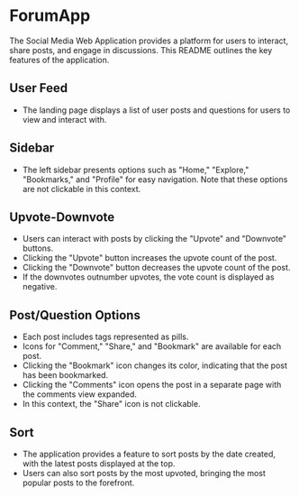 # ForumApp

The Social Media Web Application provides a platform for users to interact, share posts, and engage in discussions. This README outlines the key features of the application.

## User Feed

- The landing page displays a list of user posts and questions for users to view and interact with.

## Sidebar

- The left sidebar presents options such as "Home," "Explore," "Bookmarks," and "Profile" for easy navigation. Note that these options are not clickable in this context.

## Upvote-Downvote

- Users can interact with posts by clicking the "Upvote" and "Downvote" buttons.
- Clicking the "Upvote" button increases the upvote count of the post.
- Clicking the "Downvote" button decreases the upvote count of the post.
- If the downvotes outnumber upvotes, the vote count is displayed as negative.

## Post/Question Options

- Each post includes tags represented as pills.
- Icons for "Comment," "Share," and "Bookmark" are available for each post.
- Clicking the "Bookmark" icon changes its color, indicating that the post has been bookmarked.
- Clicking the "Comments" icon opens the post in a separate page with the comments view expanded.
- In this context, the "Share" icon is not clickable.

## Sort

- The application provides a feature to sort posts by the date created, with the latest posts displayed at the top.
- Users can also sort posts by the most upvoted, bringing the most popular posts to the forefront.




